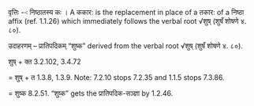 




वृत्तिः --ः निष्‍ठातस्‍य कः । A ककार: is the replacement in place of a तकार: of a निष्ठा affix (ref. 1.1.26) which immediately follows the verbal root √शुष् (शुषँ शोषणे ४. ८०).


उदाहरणम् – प्रातिपदिकम् “शुष्क” derived from the verbal root √शुष् (शुषँ शोषणे ४. ८०).


शुष् + क्त 3.2.102, 3.4.72

= शुष् + त 1.3.8, 1.3.9. Note: 7.2.10 stops 7.2.35 and 1.1.5 stops 7.3.86.

= शुष्क 8.2.51. “शुष्क” gets the प्रातिपदिक-सञ्ज्ञा by 1.2.46.

